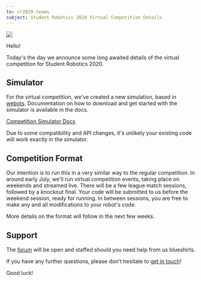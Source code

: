 ```yaml
---
to: sr2020-teams
subject: Student Robotics 2020 Virtual Competition Details
---
```


![](https://pbs.twimg.com/media/EYt9wgcX0AAKjOn)

Hello!

Today's the day we announce some long awaited details of the virtual competition for Student Robotics 2020.

## Simulator

For the virtual competition, we've created a new simulation, based in [webots](https://cyberbotics.com/). Documentation on how to download and get started with the simulator is available in the docs.

[Competition Simulator Docs](https://studentrobotics.org/docs/competition-simulator/)

Due to some compatibility and API changes, it's unlikely your existing code will work exactly in the simulator.

## Competition Format

Our intention is to run this in a very similar way to the regular competition. In around early July, we'll run virtual competition events, taking place on weekends and streamed live. There will be a few league match sessions, followed by a knockout final. Your code will be submitted to us before the weekend session, ready for running. In between sessions, you are free to make any and all modifications to your robot's code.

More details on the format will follow in the next few weeks.

## Support

The [forum](https://studentrobotics.org/forum/) will be open and staffed should you need help from us blueshirts.

If you have any further questions, please don't hesitate to [get in touch](teams@studentrobotics.org)!

Good luck!
